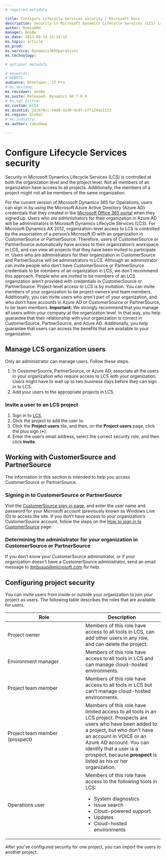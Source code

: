 ```yaml
---
# required metadata

title: Configure Lifecycle Services security | Microsoft Docs
description: Security in Microsoft Dynamics Lifecycle Services (LCS) is controlled at both the organization level and the project level. Not all members of an organization have access to all projects. Additionally, the members of a project might not all be members of the same organization.
author: RobinARH
manager: AnnBe
ms.date: 2015-09-14 12:25:15
ms.topic: article
ms.prod: 
ms.service: Dynamics365Operations
ms.technology: 

# optional metadata

# keywords: 
# ROBOTS: 
audience: Developer, IT Pro
# ms.devlang: 
ms.reviewer: annbe
ms.suite: Released- Dynamics AX 7.0.0
# ms.tgt_pltfrm: 
ms.custom: 6154
ms.assetid: 2acb70cc-54d0-42d0-9c97-e77124aa1133
ms.region: Global
# ms.industry: 
ms.author: robadawy

---
```


# Configure Lifecycle Services security

Security in Microsoft Dynamics Lifecycle Services (LCS) is controlled at both the organization level and the project level. Not all members of an organization have access to all projects. Additionally, the members of a project might not all be members of the same organization.

For the current version of Microsoft Dynamics 365 for Operations, users can sign in by using the Microsoft Azure Active Directory (Azure AD) credentials that they created in the [Microsoft Office 365 portal](http://go.microsoft.com/fwlink/?LinkID=324287) when they signed up. Users who are administrators for their organization in Azure AD will be administrators in Microsoft Dynamics Lifecycle Services (LCS). For Microsoft Dynamics AX 2012, organization-level access to LCS is controlled by the association of a person’s Microsoft ID with an organization in CustomerSource or PartnerSource. Therefore, users of CustomerSource or PartnerSource automatically have access to their organization’s workspace in LCS, and can view all projects that they have been invited to participate in. Users who are administrators for their organization in CustomerSource and PartnerSource will be administrators in LCS. Although an administrator can invite people who don’t have CustomerSource or PartnerSource credentials to be members of an organization in LCS, we don't recommend this approach. People who are invited to be members of an LCS organization aren't provided with credentials in CustomerSource or PartnerSource. Project-level access to LCS is by invitation. You can invite members of your organization to be project owners and team members. Additionally, you can invite users who aren't part of your organization, and who don't have accounts in Azure AD or CustomerSource or PartnerSource, to be team members. **Important:** We strongly recommend that you manage all users within your company at the organization level. In that way, you help guarantee that their relationship with your organization is correct in CustomerSource, PartnerSource, and Azure AD. Additionally, you help guarantee that users can access the benefits that are available to your organization.

## Manage LCS organization users
Only an administrator can manage users. Follow these steps.

1.  In CustomerSource, PartnerSource, or Azure AD, associate all the users in your organization who require access to LCS with your organization. Users might have to wait up to two business days before they can sign in to LCS.
2.  Add your users to the appropriate projects in LCS.

### Invite a user to an LCS project

1.  Sign in to [LCS](http://lcs.dynamics.com/en//t_blank).
2.  Click the project to add the user to.
3.  Click the **Project users** tile, and then, on the **Project users** page, click the plus sign (**+**).
4.  Enter the user’s email address, select the correct security role, and then click **Invite**.

## Working with CustomerSource and PartnerSource
The information in this section is intended to help you access CustomerSource or PartnerSource.

### Signing in to CustomerSource or PartnerSource

Visit the [CustomerSource sign-in page](https://mbs.microsoft.com/customersource//t_blank), and enter the user name and password for your Microsoft account (previously known as Windows Live ID) to access the site. If you don't have access to your organization’s CustomerSource account, follow the steps on the [How to sign in to CustomerSource](http://www.microsoft.com/dynamics/customer/en-us/access-customersource/default.aspx/t_blank) page.

### Determining the administrator for your organization in CustomerSource or PartnerSource

If you don’t know your CustomerSource administrator, or if your organization doesn’t have a CustomerSource administrator, send an email message to [itmbssup@microsoft.com](http://itmbssup@microsoft.com) for help.

## Configuring project security
You can invite users from inside or outside your organization to join your project as users. The following table describes the roles that are available for users.

<table>
<colgroup>
<col width="50%" />
<col width="50%" />
</colgroup>
<thead>
<tr class="header">
<th>Role</th>
<th>Description</th>
</tr>
</thead>
<tbody>
<tr class="odd">
<td>Project owner</td>
<td>Members of this role have access to all tools in LCS, can add other users in any role, and can delete the project.</td>
</tr>
<tr class="even">
<td>Environment manager</td>
<td>Members of this role have access to all tools in LCS and can manage cloud-hosted environments.</td>
</tr>
<tr class="odd">
<td>Project team member</td>
<td>Members of this role have access to all tools in LCS but can't manage cloud-hosted environments.</td>
</tr>
<tr class="even">
<td>Project team member (prospect)</td>
<td>Members of this role have limited access to all tools in an LCS project. Prospects are users who have been added to a project, but who don't have an account in VOICE or an Azure AD account. You can identify that a user is a prospect, because <strong>prospect</strong> is listed as his or her organization.</td>
</tr>
<tr class="odd">
<td>Operations user</td>
<td>Members of this role have access to the following tools in LCS:
<ul>
<li>System diagnostics</li>
<li>Issue search</li>
<li>Cloud-powered support</li>
<li>Updates</li>
<li>Cloud-hosted environments</li>
</ul></td>
</tr>
</tbody>
</table>

After you've configured security for one project, you can import the users to another project.

